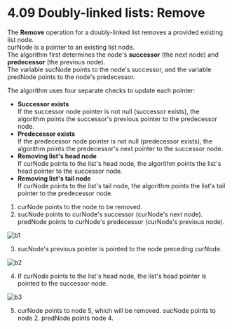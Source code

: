 # 4.09 Doubly-linked lists: Remove

The **Remove** operation for a doubly-linked list removes a provided existing list node.   
curNode is a pointer to an existing list node.   
The algorithm first determines the node's **successor** (the next node) and **predecessor** (the previous node).   
The variable sucNode points to the node's successor, and the variable predNode points to the node's predecessor.   

The algorithm uses four separate checks to update each pointer:
* **Successor exists**   
If the successor node pointer is not null (successor exists), the algorithm points the successor's previous pointer to the predecessor node.   
* **Predecessor exists**   
If the predecessor node pointer is not null (predecessor exists), the algorithm points the predecessor's next pointer to the successor node.   
* **Removing list's head node**   
If curNode points to the list's head node, the algorithm points the list's head pointer to the successor node.   
* **Removing list's tail node**   
If curNode points to the list's tail node, the algorithm points the list's tail pointer to the predecessor node.   


1. curNode points to the node to be removed.
2. sucNode points to curNode's successor (curNode's next node). predNode points to curNode's predecessor (curNode's previous node).

![b1](https://github.com/ijaejun1025/CIS223-Algorithms/assets/154036705/6f7f8836-031b-4b83-b908-6bee674f11b0)

3. sucNode's previous pointer is pointed to the node preceding curNode.

![b2](https://github.com/ijaejun1025/CIS223-Algorithms/assets/154036705/bdc245f0-426b-4e98-adc8-4e0bd1378371)

4. If curNode points to the list's head node, the list's head pointer is pointed to the successor node.

![b3](https://github.com/ijaejun1025/CIS223-Algorithms/assets/154036705/2fd674e0-f62d-407e-8998-abe9208873eb)

5. curNode points to node 5, which will be removed. sucNode points to node 2. predNode points node 4.

